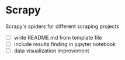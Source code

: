 # Scrapy
Scrapy's spiders for different scraping projects
* [ ] write README.md from template file
* [ ] include results finding in jupyter notebook
* [ ] data visualization improvement

